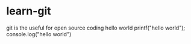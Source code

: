 # learn-git
git is the useful for open source coding
hello world
printf("hello world");
console.log("hello world")
